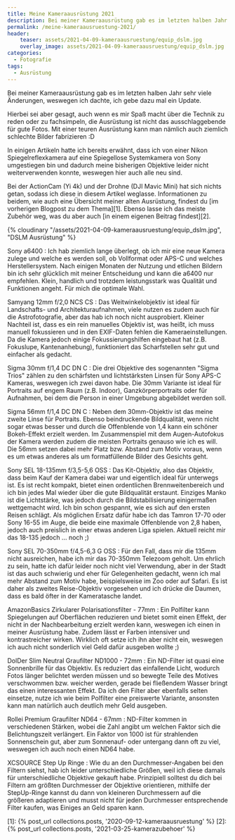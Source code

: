 ```yaml
---
title: Meine Kameraausrüstung 2021
description: Bei meiner Kameraausrüstung gab es im letzten halben Jahr sehr viele Änderungen, weswegen ich dachte, ich gebe dazu mal ein Update. 
permalink: /meine-kameraausruestung-2021/
header:
    teaser: assets/2021-04-09-kameraausruestung/equip_dslm.jpg
    overlay_image: assets/2021-04-09-kameraausruestung/equip_dslm.jpg
categories:
  - Fotografie
tags:
  - Ausrüstung
---
```


Bei meiner Kameraausrüstung gab es im letzten halben Jahr sehr viele Änderungen, weswegen ich dachte, ich gebe dazu mal ein Update.

Hierbei sei aber gesagt, auch wenn es mir Spaß macht über die Technik zu reden oder zu fachsimpeln, die Ausrüstung ist nicht das ausschlaggebende für gute Fotos. 
Mit einer teuren Ausrüstung kann man nämlich auch ziemlich schlechte Bilder fabrizieren :D

In einigen Artikeln hatte ich bereits erwähnt, dass ich von einer Nikon Spiegelreflexkamera auf eine Spiegellose Systemkamera von Sony umgestiegen bin 
und dadurch meine bisherigen Objektive leider nicht weiterverwenden konnte, weswegen hier auch alle neu sind.

Bei der ActionCam (Yi 4k) und der Drohne (DJI Mavic Mini) hat sich nichts getan, sodass ich diese in diesem Artikel weglasse. 
Informationen zu beidem, wie auch eine Übersicht meiner alten Ausrüstung, findest du [im vorherigen Blogpost zu dem Thema][1]. 
Ebenso lasse ich das meiste Zubehör weg, was du aber auch [in einem eigenen Beitrag findest][2].

{% cloudinary "/assets/2021-04-09-kameraausruestung/equip_dslm.jpg", "DSLM Ausrüstung" %}

Sony a6400
: Ich hab ziemlich lange überlegt, ob ich mir eine neue Kamera zulege und welche es werden soll, ob Vollformat oder APS-C und welches Herstellersystem. 
    Nach einigen Monaten der Nutzung und etlichen Bildern bin ich sehr glücklich mit meiner Entscheidung und kann die a6400 nur empfehlen. 
    Klein, handlich und trotzdem leistungsstark was Qualität und Funktionen angeht. Für mich die optimale Wahl.

Samyang 12mm f/2,0 NCS CS
: Das Weitwinkelobjektiv ist ideal für Landschafts- und Architekturaufnahmen, viele nutzen es zudem auch für die Astrofotografie, aber das hab ich noch nicht ausprobiert. 
    Kleiner Nachteil ist, dass es ein rein manuelles Objektiv ist, was heißt, ich muss manuell fokussieren und in den EXIF-Daten fehlen die Kameraeinstellungen. 
    Da die Kamera jedoch einige Fokussierungshilfen eingebaut hat (z.B. Fokuslupe, Kantenanhebung), funktioniert das Scharfstellen sehr gut und einfacher als gedacht.

Sigma 30mm f/1,4 DC DN C
: Die drei Objektive des sogenannten "Sigma Trios" zählen zu den schärfsten und lichtstärksten Linsen für Sony APS-C Kameras, weswegen ich zwei davon habe. 
    Die 30mm Variante ist ideal für Portraits auf engem Raum (z.B. Indoor), Ganzkörperportraits oder für Aufnahmen, bei dem die Person in einer Umgebung abgebildet werden soll.

Sigma 56mm f/1,4 DC DN C
: Neben dem 30mm-Objektiv ist das meine zweite Linse für Portraits. 
    Ebenso beindruckende Bildqualität, wenn nicht sogar etwas besser und durch die Offenblende von 1,4 kann ein schöner Bokeh-Effekt erzielt werden. 
    Im Zusammenspiel mit dem Augen-Autofokus der Kamera werden zudem die meisten Portraits genauso wie ich es will. 
    Die 56mm setzen dabei mehr Platz bzw. Abstand zum Motiv voraus, wenn es um etwas anderes als um formatfüllende Bilder des Gesichts geht.

Sony SEL 18-135mm f/3,5-5,6 OSS
: Das Kit-Objektiv, also das Objektiv, dass beim Kauf der Kamera dabei war und eigentlich ideal für unterwegs ist. 
    Es ist recht kompakt, bietet einen ordentlichen Brennweitenbereich und ich bin jedes Mal wieder über die gute Bildqualität erstaunt. 
    Einziges Manko ist die Lichtstärke, was jedoch durch die Bildstabilisierung einigermaßen wettgemacht wird.
    Ich bin schon gespannt, wie es sich auf den ersten Reisen schlägt. 
    Als möglichen Ersatz dafür habe ich das Tamron 17-70 oder Sony 16-55 im Auge, die beide eine maximale Offenblende von 2,8 haben, jedoch auch preislich in einer etwas anderen Liga spielen. 
    Aktuell reicht mir das 18-135 jedoch ... noch ;)

Sony SEL 70-350mm f/4,5-6,3 G OSS
: Für den Fall, dass mir die 135mm nicht ausreichen, habe ich mir das 70-350mm Telezoom geholt.
    Um ehrlich zu sein, hatte ich dafür leider noch nicht viel Verwendung, aber in der Stadt ist das auch schwierig und eher für Gelegenheiten gedacht, 
    wenn ich mal mehr Abstand zum Motiv habe, beispielsweise im Zoo oder auf Safari. 
    Es ist daher als zweites Reise-Objektiv vorgesehen und ich drücke die Daumen, dass es bald öfter in der Kameratasche landet.

AmazonBasics Zirkularer Polarisationsfilter - 77mm
: Ein Polfilter kann Spiegelungen auf Oberflächen reduzieren und bietet somit einen Effekt, der nicht in der Nachbearbeitung erzielt werden kann, weswegen ich einen in meiner Ausrüstung habe. 
    Zudem lässt er Farben intensiver und kontrastreicher wirken. Wirklich oft setze ich ihn aber nicht ein, weswegen ich auch nicht sonderlich viel Geld dafür ausgeben wollte ;)

DolDer Slim Neutral Graufilter ND1000 - 72mm
: Ein ND-Filter ist quasi eine Sonnenbrille für das Objektiv. 
    Es reduziert das einfallende Licht, wodurch Fotos länger belichtet werden müssen und so bewegte Teile des Motives verschwommen bzw. weicher werden, gerade bei fließendem Wasser bringt das einen interessanten Effekt. 
    Da ich den Filter aber ebenfalls selten einsetze, nutze ich wie beim Polfilter eine preiswerte Variante, ansonsten kann man natürlich auch deutlich mehr Geld ausgeben.

Rollei Premium Graufilter ND64 - 67mm
: ND-Filter kommen in verschiedenen Stärken, wobei die Zahl angibt um welchen Faktor sich die Belichtungszeit verlängert. 
    Ein Faktor von 1000 ist für strahlenden Sonnenschein gut, aber zum Sonnenauf- oder untergang dann oft zu viel, weswegen ich auch noch einen ND64 habe.

XCSOURCE Step Up Ringe
: Wie du an den Durchmesser-Angaben bei den Filtern siehst, hab ich leider unterschiedliche Größen, weil ich diese damals für unterschiedliche Objektive gekauft habe. 
    Prinzipiell solltest du dich bei Filtern am größten Durchmesser der Objektive orientieren, 
    mithilfe der StepUp-Ringe kannst du dann von kleineren Durchmessern auf die größeren adaptieren und musst nicht für jeden Durchmesser entsprechende Filter kaufen, was Einiges an Geld sparen kann.

[1]: {% post_url collections.posts, '2020-09-12-kameraausruestung' %}
[2]: {% post_url collections.posts, '2021-03-25-kamerazubehoer' %}